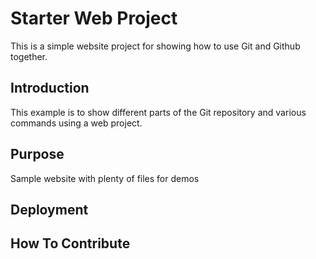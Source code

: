 # Starter Web Project

This is a simple website project for showing how to use Git and Github together.

## Introduction

This example is to show different parts of the Git repository and various commands using a web project.
## Purpose

Sample website with plenty of files for demos

## Deployment

## How To Contribute